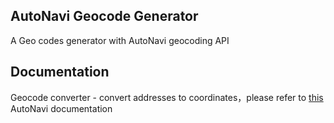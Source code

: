 <h2>AutoNavi Geocode Generator</h2>
<p>A Geo codes generator with AutoNavi geocoding API</p>

<h2>Documentation</h2>
<p>
  Geocode converter - convert addresses to coordinates，please refer to 
  <a target="_blank" href="https://lbs.amap.com/api/webservice/guide/api/georegeo">this</a>
  AutoNavi documentation
</p>

